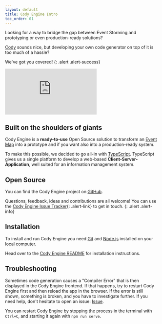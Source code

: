 ```yaml
---
layout: default
title: Cody Engine Intro
toc_order: 01
---
```


Looking for a way to bridge the gap between Event Storming and prototyping or even production-ready solutions?

[Cody]({{site.baseUrl}}/cody/introduction.html) sounds nice, but developing your own code generator on top of it is too much of a hassle?

We've got you covered!
{: .alert .alert-success}

<div class="video-container">
    <iframe class="video" src="https://www.youtube-nocookie.com/embed/ycNambVdQks" title="YouTube video player" frameborder="0" allow="accelerometer; autoplay; clipboard-write; encrypted-media; gyroscope; picture-in-picture" allowfullscreen></iframe>
</div>


## Built on the shoulders of giants

Cody Engine is a **ready-to-use** Open Source solution to transform an [Event Map]({{site.baseUrl}}/continuous_event_storming/event-map-design.html)
into a prototype and if you want also into a production-ready system.

To make this possible, we decided to go all-in with [TypeScript](https://www.typescriptlang.org/). TypeScript gives us a single platform to develop
a web-based **Client-Server-Application**, well suited for an information management system.

## Open Source

You can find the Cody Engine project on [GitHub](https://github.com/proophboard/cody-engine). 

Questions, feedback, ideas and contributions are all welcome! You can use the [Cody Engine Issue Tracker](https://github.com/proophboard/cody-engine/issues){: .alert-link} to get in touch.
{: .alert .alert-info}

## Installation

To install and run Cody Engine you need [Git](https://git-scm.com/book/en/v2/Getting-Started-Installing-Git) and [Node.js](https://nodejs.org/en/download/package-manager) installed on your local computer.

Head over to the [Cody Engine README](https://github.com/proophboard/cody-engine#installation) for installation instructions.

## Troubleshooting

Sometimes code generation causes a "Compiler Error" that is then displayed in the Cody Engine frontend. If that happens, try to restart Cody Engine first and then reload the app in the browser.
If the error is still shown, something is broken, and you have to investigate further. If you need help, don't hesitate to open an issue: [Issue](https://github.com/proophboard/cody-engine/issues).

You can restart Cody Engine by stopping the process in the terminal with `Ctrl+C`, and starting it again with `npm run serve`.


